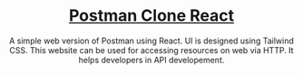 <h1 align="center">
  <a href="https://rohan-hari.github.io/arman-postman/">
     Postman Clone React
  </a>
</h1>
<p align="center">
A simple web version of Postman using React. UI is designed using Tailwind CSS. This website can be used for accessing resources on web via HTTP. It helps developers in API developement. 
</p>

